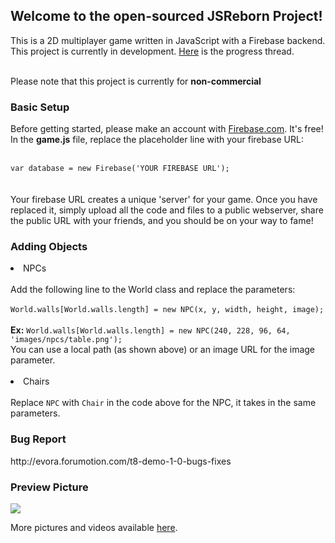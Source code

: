 <h2> Welcome to the open-sourced JSReborn Project!</h2>
<p>
This is a 2D multiplayer game written in JavaScript with a Firebase backend. <br>
This project is currently in development. <a href="http://evora.forumotion.com/t5-game-progress-updates">Here</a> is the progress thread.<br><br>

<p>Please note that this project is currently for <b>non-commercial</b>

<h3>Basic Setup</h3>
Before getting started, please make an account with <a href="http://www.firebase.com">Firebase.com</a>. It's free!<br> 
In the <b>game.js</b> file, replace the placeholder line with your firebase URL:
<br><br>
<code>
var database = new Firebase('YOUR FIREBASE URL'); 
</code>
<br><br>
Your firebase URL creates a unique 'server' for your game. Once you have replaced it, simply upload all the code and files to a public webserver, share the public URL with your friends, and you should be on your way to fame!

<h3>Adding Objects</h3>
<li>NPCs</li>
<br>
Add the following line to the World class and replace the parameters:
<br><br>
<code>World.walls[World.walls.length] = new NPC(x, y, width, height, image);</code>
<br><br>
<b>Ex:</b> <code>World.walls[World.walls.length] = new NPC(240, 228, 96, 64, 'images/npcs/table.png');</code><br>
You can use a local path (as shown above) or an image URL for the image parameter. 
</br><br>
<li>Chairs</li>
</br>
Replace <code>NPC</code> with <code>Chair</code> in the code above for the NPC, it takes in the same parameters. 

<h3>Bug Report</h3>
http://evora.forumotion.com/t8-demo-1-0-bugs-fixes

<br>
<h3>Preview Picture</h3>

<img src="http://i37.servimg.com/u/f37/19/58/72/57/chatnu11.png" />

More pictures and videos available <a href="http://evora.forumotion.com/t5-game-progress-updates">here</a>.

</p>
